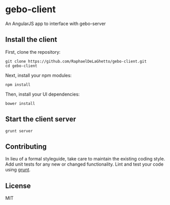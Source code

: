 gebo-client
===========

An AngularJS app to interface with gebo-server

## Install the client

First, clone the repository:

```
git clone https://github.com/RaphaelDeLaGhetto/gebo-client.git
cd gebo-client
```

Next, install your npm modules:

```
npm install
```

Then, install your UI dependencies:

```
bower install
```

## Start the client server

```
grunt server
```

## Contributing
In lieu of a formal styleguide, take care to maintain the existing coding style. Add unit tests for any new or changed functionality. Lint and test your code using [grunt](https://github.com/gruntjs/grunt).

## License
MIT

